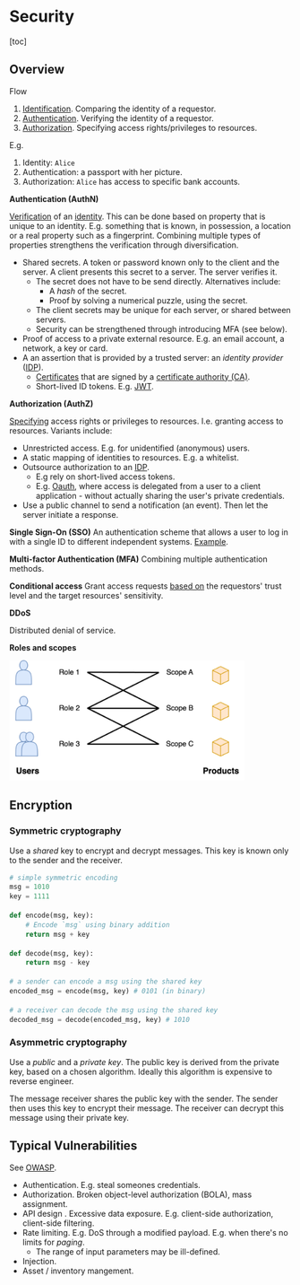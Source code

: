 # Security

[toc]

## Overview

Flow

1. [Identification](https://en.wikipedia.org/wiki/Identity_(philosophy)). Comparing the identity of a requestor.
2. [Authentication](https://en.wikipedia.org/wiki/Authentication). Verifying the identity of a requestor.
3. [Authorization](https://en.wikipedia.org/wiki/Authentication).  Specifying access rights/privileges to resources.

E.g.

1. Identity: `Alice`
2. Authentication: a passport with her picture.
3. Authorization: `Alice` has access to specific bank accounts.

**Authentication (AuthN)**

[Verification](https://en.wikipedia.org/wiki/Authentication) of an [identity](https://en.wikipedia.org/wiki/Identity_(philosophy)). This can be done based on property that is unique to an identity. E.g. something that is known, in possession, a location or a real property such as a fingerprint. Combining multiple types of properties strengthens the verification through diversification.

- Shared secrets. A token or password known only to the client and the server. A client presents this secret to a server. The server verifies it.
  - The secret does not have to be send directly. Alternatives include:
    - A *hash* of the secret.
    - Proof by solving a numerical puzzle, using the secret.
  - The client secrets may be unique for each server, or shared between servers.
  - Security can be strengthened through introducing MFA (see below).
- Proof of access to a private external resource. E.g. an email account, a network, a key or card.
- A an assertion that is provided by a trusted server: an *identity provider* ([IDP](https://en.wikipedia.org/wiki/Identity_provider)).
  - [Certificates](https://en.wikipedia.org/wiki/Public_key_certificate) that are signed by a [certificate authority (CA)](https://en.wikipedia.org/wiki/Certificate_authority).
  - Short-lived ID tokens. E.g. [JWT](https://en.wikipedia.org/wiki/JSON_Web_Token).

**Authorization (AuthZ)**

[Specifying](https://en.wikipedia.org/wiki/Authorization) access rights or privileges to resources. I.e. granting access to resources. Variants include:

- Unrestricted access. E.g. for unidentified (anonymous) users.
- A static mapping of identities to resources. E.g. a whitelist.
- Outsource authorization to an [IDP](https://en.wikipedia.org/wiki/Identity_provider).
  - E.g rely on short-lived access tokens.
  - E.g. [Oauth](https://en.wikipedia.org/wiki/OAuth), where access is delegated from a user to a client application - without actually sharing the user's private credentials.
- Use a public channel to send a notification (an event). Then let the server initiate a response.

**Single Sign-On (SSO)**
An authentication scheme that allows a user to log in with a single ID to different independent systems. [Example](https://learn.microsoft.com/en-us/azure/active-directory/manage-apps/what-is-single-sign-on).

**Multi-factor Authentication (MFA)**
Combining multiple authentication methods.

**Conditional access**
Grant access requests [based on](https://learn.microsoft.com/en-us/azure/architecture/framework/security/design-identity-authentication) the requestors' trust level and the target resources' sensitivity.

**DDoS**

Distributed denial of service.

**Roles and scopes**

<img src="../img/auth-roles-scopes.png" alt="auth-roles-scopes" style="width:30em;" />



## Encryption

### Symmetric cryptography

Use a *shared* key to encrypt and decrypt messages. This key is known only to the sender and the receiver.

```python
# simple symmetric encoding
msg = 1010
key = 1111

def encode(msg, key):
    # Encode `msg` using binary addition
    return msg + key

def decode(msg, key):
    return msg - key

# a sender can encode a msg using the shared key
encoded_msg = encode(msg, key) # 0101 (in binary)

# a receiver can decode the msg using the shared key
decoded_msg = decode(encoded_msg, key) # 1010
```



### Asymmetric cryptography

Use a *public* and a *private key*. The public key is derived from the private key, based on a chosen algorithm. Ideally this algorithm is expensive to reverse engineer.

The message receiver shares the public key with the sender. The sender then uses this key to encrypt their message. The receiver can decrypt this message using their private key.



## Typical Vulnerabilities

See [OWASP](https://owasp.org/API-Security/editions/2023/en/0x11-t10/).

- Authentication. E.g. steal someones credentials.
- Authorization. Broken object-level authorization (BOLA), mass assignment.
- API design . Excessive data exposure. E.g. client-side authorization, client-side filtering.
- Rate limiting. E.g. DoS through a modified payload. E.g. when there's no limits for *paging*.
  - The range of input parameters may be ill-defined.
- Injection.
- Asset / inventory mangement.



